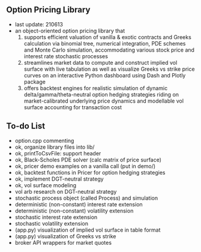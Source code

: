 ## Option Pricing Library

* last update: 210613
* an object-oriented option pricing library that
    1. supports efficient valuation of vanilla & exotic contracts and Greeks calculation via binomial tree, numerical integration, PDE schemes and Monte Carlo simulation, accommodating various stock price and interest rate stochastic processes
    1. streamlines market data to compute and construct implied vol surface with live tabulation as well as visualize Greeks vs strike price curves on an interactive Python dashboard using Dash and Plotly package
    1. offers backtest engines for realistic simulation of dynamic delta/gamma/theta-neutral option hedging strategies riding on market-calibrated underlying price dynamics and modellable vol surface accounting for transaction cost

## To-do List

* option.cpp commenting
* ok, organize library files into lib/
* ok, printToCsvFile: support header
* ok, Black-Scholes PDE solver (calc matrix of price surface)
* ok, pricer demo examples on a vanilla call (put in demo/)
* ok, backtest functions in Pricer for option hedging strategies
* ok, implement DGT-neutral strategy
* ok, vol surface modeling
* vol arb research on DGT-neutral strategy
* stochastic process object (called Process) and simulation
* deterministic (non-constant) interest rate extension
* deterministic (non-constant) volatility extension
* stochastic interest rate extension
* stochastic volatility extension
* (app.py) visualization of implied vol surface in table format
* (app.py) visualization of Greeks vs strike
* broker API wrappers for market quotes
